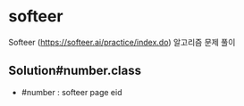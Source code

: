 # softeer
Softeer (https://softeer.ai/practice/index.do) 알고리즘 문제 풀이

## Solution#number.class
- #number : softeer page eid

